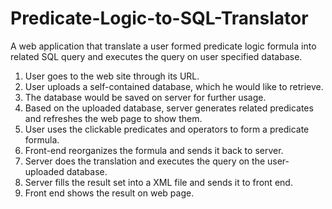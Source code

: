 # Predicate-Logic-to-SQL-Translator
A web application that translate a user formed predicate logic formula into related SQL query and executes the query on user specified database.

1. User goes to the web site through its URL.
2. User uploads a self-contained database, which he would like to retrieve.
3. The database would be saved on server for further usage.
4. Based on the uploaded database, server generates related predicates and refreshes the web page to show them. 
5. User uses the clickable predicates and operators to form a predicate formula.
6. Front-end reorganizes the formula and sends it back to server.
9. Server does the translation and executes the query on the user-uploaded database.
10. Server fills the result set into a XML file and sends it to front end.
11. Front end shows the result on web page.
